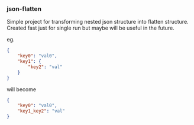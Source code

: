 ### json-flatten
Simple project for transforming nested json structure into flatten structure. Created fast just for single run but maybe will be useful in the future.

eg.
```json
{
    "key0": "val0",
    "key1": {
        "key2": "val"
    }
}
```
will become

```json
{
    "key0": "val0",
    "key1_key2": "val"
}
```